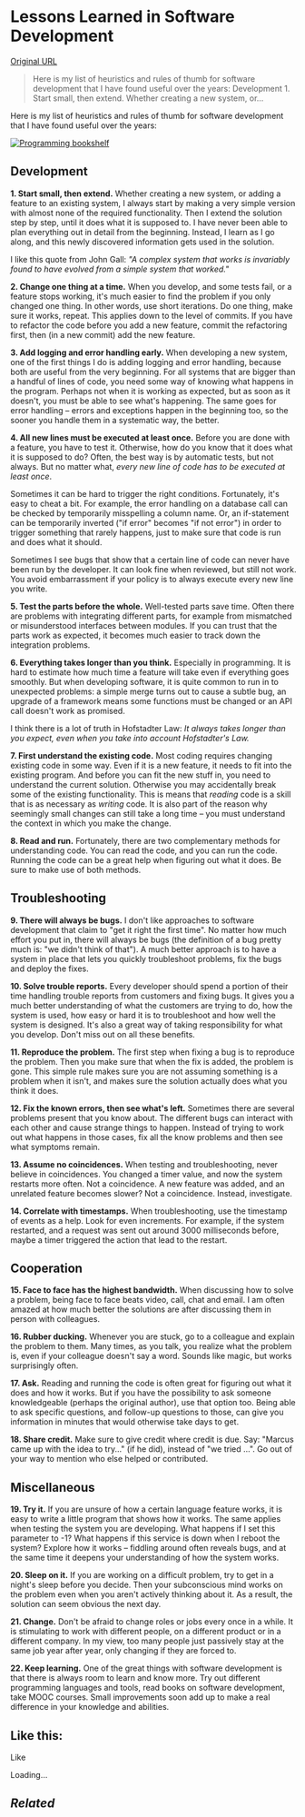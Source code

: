 # Lessons Learned in Software Development

[Original URL](http://henrikwarne.com/2015/04/16/lessons-learned-in-software-development/)

> Here is my list of heuristics and rules of thumb for software development that I have found useful over the years: Development 1\. Start small, then extend. Whether creating a new system, or...

Here is my list of heuristics and rules of thumb for software development that I have found useful over the years:

[![Programming bookshelf](https://henrikwarne1.files.wordpress.com/2015/04/dsc_0566.jpg?w=466&h=350)](https://henrikwarne1.files.wordpress.com/2015/04/dsc_0566.jpg)

## Development

**1\. Start small, then extend.** Whether creating a new system, or adding a feature to an existing system, I always start by making a very simple version with almost none of the required functionality. Then I extend the solution step by step, until it does what it is supposed to. I have never been able to plan everything out in detail from the beginning. Instead, I learn as I go along, and this newly discovered information gets used in the solution.

I like this quote from John Gall: _"A complex system that works is invariably found to have evolved from a simple system that worked."_

**2\. Change one thing at a time.** When you develop, and some tests fail, or a feature stops working, it's much easier to find the problem if you only changed one thing. In other words, use short iterations. Do one thing, make sure it works, repeat. This applies down to the level of commits. If you have to refactor the code before you add a new feature, commit the refactoring first, then (in a new commit) add the new feature.

**3\. Add logging and error handling early.** When developing a new system, one of the first things I do is adding logging and error handling, because both are useful from the very beginning. For all systems that are bigger than a handful of lines of code, you need some way of knowing what happens in the program. Perhaps not when it is working as expected, but as soon as it doesn't, you must be able to see what's happening. The same goes for error handling – errors and exceptions happen in the beginning too, so the sooner you handle them in a systematic way, the better.

**4\. All new lines must be executed at least once.** Before you are done with a feature, you have to test it. Otherwise, how do you know that it does what it is supposed to do? Often, the best way is by automatic tests, but not always. But no matter what, _every new line of code has to be executed at least once_.

Sometimes it can be hard to trigger the right conditions. Fortunately, it's easy to cheat a bit. For example, the error handling on a database call can be checked by temporarily misspelling a column name. Or, an if-statement can be temporarily inverted ("if error" becomes "if not error") in order to trigger something that rarely happens, just to make sure that code is run and does what it should.

Sometimes I see bugs that show that a certain line of code can never have been run by the developer. It can look fine when reviewed, but still not work. You avoid embarrassment if your policy is to always execute every new line you write.

**5\. Test the parts before the whole.** Well-tested parts save time. Often there are problems with integrating different parts, for example from mismatched or misunderstood interfaces between modules. If you can trust that the parts work as expected, it becomes much easier to track down the integration problems.

**6\. Everything takes longer than you think.** Especially in programming. It is hard to estimate how much time a feature will take even if everything goes smoothly. But when developing software, it is quite common to run in to unexpected problems: a simple merge turns out to cause a subtle bug, an upgrade of a framework means some functions must be changed or an API call doesn't work as promised.

I think there is a lot of truth in Hofstadter Law: _It always takes longer than you expect, even when you take into account Hofstadter's Law._

**7\. First understand the existing code.** Most coding requires changing existing code in some way. Even if it is a new feature, it needs to fit into the existing program. And before you can fit the new stuff in, you need to understand the current solution. Otherwise you may accidentally break some of the existing functionality. This is means that _reading_ code is a skill that is as necessary as _writing_ code. It is also part of the reason why seemingly small changes can still take a long time – you must understand the context in which you make the change.

**8\. Read and run.** Fortunately, there are two complementary methods for understanding code. You can read the code, and you can run the code. Running the code can be a great help when figuring out what it does. Be sure to make use of both methods.

## Troubleshooting

**9\. There will always be bugs.** I don't like approaches to software development that claim to "get it right the first time". No matter how much effort you put in, there will always be bugs (the definition of a bug pretty much is: "we didn't think of that"). A much better approach is to have a system in place that lets you quickly troubleshoot problems, fix the bugs and deploy the fixes.

**10\. Solve trouble reports.** Every developer should spend a portion of their time handling trouble reports from customers and fixing bugs. It gives you a much better understanding of what the customers are trying to do, how the system is used, how easy or hard it is to troubleshoot and how well the system is designed. It's also a great way of taking responsibility for what you develop. Don't miss out on all these benefits.

**11\. Reproduce the problem.** The first step when fixing a bug is to reproduce the problem. Then you make sure that when the fix is added, the problem is gone. This simple rule makes sure you are not assuming something is a problem when it isn't, and makes sure the solution actually does what you think it does.

**12\. Fix the known errors, then see what's left.** Sometimes there are several problems present that you know about. The different bugs can interact with each other and cause strange things to happen. Instead of trying to work out what happens in those cases, fix all the know problems and then see what symptoms remain.

**13\. Assume no coincidences.** When testing and troubleshooting, never believe in coincidences. You changed a timer value, and now the system restarts more often. Not a coincidence. A new feature was added, and an unrelated feature becomes slower? Not a coincidence. Instead, investigate.

**14\. Correlate with timestamps.** When troubleshooting, use the timestamp of events as a help. Look for even increments. For example, if the system restarted, and a request was sent out around 3000 milliseconds before, maybe a timer triggered the action that lead to the restart.

## Cooperation

**15\. Face to face has the highest bandwidth.** When discussing how to solve a problem, being face to face beats video, call, chat and email. I am often amazed at how much better the solutions are after discussing them in person with colleagues.

**16\. Rubber ducking.** Whenever you are stuck, go to a colleague and explain the problem to them. Many times, as you talk, you realize what the problem is, even if your colleague doesn't say a word. Sounds like magic, but works surprisingly often.

**17\. Ask.** Reading and running the code is often great for figuring out what it does and how it works. But if you have the possibility to ask someone knowledgeable (perhaps the original author), use that option too. Being able to ask specific questions, and follow-up questions to those, can give you information in minutes that would otherwise take days to get.

**18\. Share credit.** Make sure to give credit where credit is due. Say: "Marcus came up with the idea to try..." (if he did), instead of "we tried ...". Go out of your way to mention who else helped or contributed.

## Miscellaneous

**19\. Try it.** If you are unsure of how a certain language feature works, it is easy to write a little program that shows how it works. The same applies when testing the system you are developing. What happens if I set this parameter to -1? What happens if this service is down when I reboot the system? Explore how it works – fiddling around often reveals bugs, and at the same time it deepens your understanding of how the system works.

**20\. Sleep on it.** If you are working on a difficult problem, try to get in a night's sleep before you decide. Then your subconscious mind works on the problem even when you aren't actively thinking about it. As a result, the solution can seem obvious the next day.

**21\. Change.** Don't be afraid to change roles or jobs every once in a while. It is stimulating to work with different people, on a different product or in a different company. In my view, too many people just passively stay at the same job year after year, only changing if they are forced to.

**22\. Keep learning.** One of the great things with software development is that there is always room to learn and know more. Try out different programming languages and tools, read books on software development, take MOOC courses. Small improvements soon add up to make a real difference in your knowledge and abilities.

## Like this:

<span class="button">
  <span>Like</span>
</span>

 

<span class="loading">Loading…</span>

[]()

## _Related_

